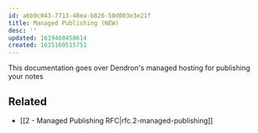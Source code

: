 ```yaml
---
id: a6b9c043-7713-48ea-b826-50d003e3e21f
title: Managed Publishing (NEW)
desc: ''
updated: 1619460458614
created: 1615160515751
---
```


This documentation goes over Dendron's managed hosting for publishing your notes

## Related
- [[2 - Managed Publishing RFC|rfc.2-managed-publishing]]
